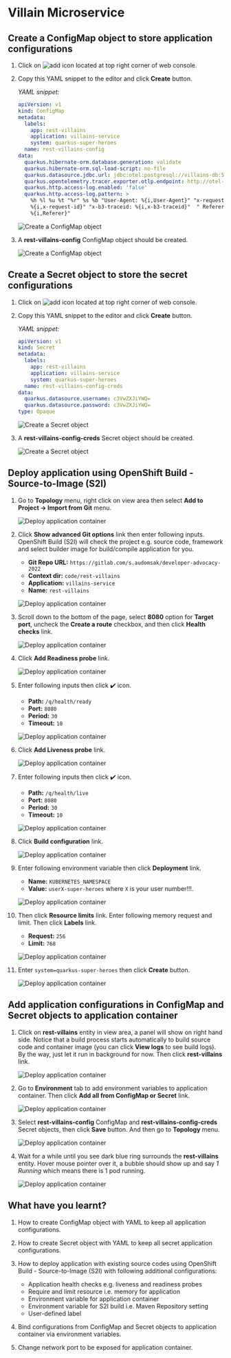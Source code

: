 # Villain Microservice

## Create a ConfigMap object to store application configurations

1. Click on ![add](image/add-icon.png) icon located at top right corner of web console.

2. Copy this YAML snippet to the editor and click **Create** button.

   _YAML snippet:_

   ```yaml
   apiVersion: v1
   kind: ConfigMap
   metadata:
     labels:
       app: rest-villains
       application: villains-service
       system: quarkus-super-heroes
     name: rest-villains-config
   data:
     quarkus.hibernate-orm.database.generation: validate
     quarkus.hibernate-orm.sql-load-script: no-file
     quarkus.datasource.jdbc.url: jdbc:otel:postgresql://villains-db:5432/villains_database
     quarkus.opentelemetry.tracer.exporter.otlp.endpoint: http://otel-collector:4317
     quarkus.http.access-log.enabled: 'false'
     quarkus.http.access-log.pattern: >
       %h %l %u %t "%r" %s %b "User-Agent: %{i,User-Agent}" "x-request-id:
       %{i,x-request-id}" "x-b3-traceid: %{i,x-b3-traceid}"  " Referer:
       %{i,Referer}"
   ```

   ![Create a ConfigMap object](image/villain-microservice/deploy-1.png)

3. A **rest-villains-config** ConfigMap object should be created.

   ![Create a ConfigMap object](image/villain-microservice/deploy-2.png)

## Create a Secret object to store the secret configurations

1. Click on ![add](image/add-icon.png) icon located at top right corner of web console.

2. Copy this YAML snippet to the editor and click **Create** button.

   _YAML snippet:_

   ```yaml
   apiVersion: v1
   kind: Secret
   metadata:
     labels:
       app: rest-villains
       application: villains-service
       system: quarkus-super-heroes
     name: rest-villains-config-creds
   data:
     quarkus.datasource.username: c3VwZXJiYWQ=
     quarkus.datasource.password: c3VwZXJiYWQ=
   type: Opaque
   ```

   ![Create a Secret object](image/villain-microservice/deploy-3.png)

3. A **rest-villains-config-creds** Secret object should be created.

   ![Create a Secret object](image/villain-microservice/deploy-4.png)

## Deploy application using OpenShift Build - Source-to-Image (S2I)

1. Go to **Topology** menu, right click on view area then select **Add to Project -> Import from Git** menu.

   ![Deploy application container](image/villain-microservice/deploy-5.png)

2. Click **Show advanced Git options** link then enter following inputs. OpenShift Build (S2I) will check the project e.g. source code, framework and select builder image for build/compile application for you.

   - **Git Repo URL:** `https://gitlab.com/s.audomsak/developer-advocacy-2022`
   - **Context dir:** `code/rest-villains`
   - **Application:** `villains-service`
   - **Name:** `rest-villains`

   ![Deploy application container](image/villain-microservice/deploy-6.png)

3. Scroll down to the bottom of the page, select **8080** option for **Target port**, uncheck the **Create a route** checkbox, and then click **Health checks** link.

   ![Deploy application container](image/villain-microservice/deploy-7.png)

4. Click **Add Readiness probe** link.

   ![Deploy application container](image/villain-microservice/deploy-8.png)

5. Enter following inputs then click :heavy_check_mark: icon.

   - **Path:** `/q/health/ready`
   - **Port:** `8080`
   - **Period:** `30`
   - **Timeout:** `10`

   ![Deploy application container](image/villain-microservice/deploy-9.png)

6. Click **Add Liveness probe** link.

   ![Deploy application container](image/villain-microservice/deploy-10.png)

7. Enter following inputs then click :heavy_check_mark: icon.

   - **Path:** `/q/health/live`
   - **Port:** `8080`
   - **Period:** `30`
   - **Timeout:** `10`

   ![Deploy application container](image/villain-microservice/deploy-11.png)

8. Click **Build configuration** link.

   ![Deploy application container](image/villain-microservice/deploy-12.png)

9. Enter following environment variable then click **Deployment** link.

    - **Name:** `KUBERNETES_NAMESPACE`
    - **Value:** `userX-super-heroes` where `X` is your user number!!!.

    ![Deploy application container](image/villain-microservice/deploy-14.png)

11. Then click **Resource limits** link. Enter following memory request and limit. Then click **Labels** link.

    - **Request:** `256`
    - **Limit:** `768`

    ![Deploy application container](image/villain-microservice/deploy-15.png)

12. Enter `system=quarkus-super-heroes` then click **Create** button.

    ![Deploy application container](image/villain-microservice/deploy-16.png)

## Add application configurations in ConfigMap and Secret objects to application container

1. Click on **rest-villains** entity in view area, a panel will show on right hand side. Notice that a build process starts automatically to build source code and container image (you can click **View logs** to see build logs). By the way, just let it run in background for now. Then click **rest-villains** link.

   ![Deploy application container](image/villain-microservice/deploy-17.png)

2. Go to **Environment** tab to add environment variables to application container. Then click **Add all from ConfigMap or Secret** link.

   ![Deploy application container](image/villain-microservice/deploy-18.png)

3. Select **rest-villains-config** ConfigMap and **rest-villains-config-creds** Secret objects, then click **Save** button. And then go to **Topology** menu.

   ![Deploy application container](image/villain-microservice/deploy-19.png)

4. Wait for a while until you see dark blue ring surrounds the **rest-villains** entity. Hover mouse pointer over it, a bubble should show up and say _1 Running_ which means there is 1 pod running.

   ![Deploy application container](image/villain-microservice/deploy-23.png)

## What have you learnt?

1. How to create ConfigMap object with YAML to keep all application configurations.

2. How to create Secret object with YAML to keep all secret application configurations.

3. How to deploy application with existing source codes using OpenShift Build - Source-to-Image (S2I) with following additional configurations:

   - Application health checks e.g. liveness and readiness probes
   - Require and limit resource i.e. memory for application
   - Environment variable for application container
   - Environment variable for S2I build i.e. Maven Repository setting
   - User-defined label

4. Bind configurations from ConfigMap and Secret objects to application container via environment variables.
5. Change network port to be exposed for application container.
